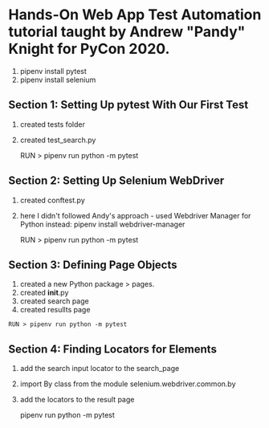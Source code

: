 #  Hands-On Web App Test Automation tutorial taught by Andrew "Pandy" Knight for PyCon 2020. 

 1.  pipenv install pytest
 2.  pipenv install selenium

## Section 1: Setting Up pytest With Our First Test

 1. created tests folder
 2. created test_search.py  
    
    RUN > pipenv run python -m pytest

## Section 2: Setting Up Selenium WebDriver
 
 1. created conftest.py
 2. here I didn't followed Andy's approach - used Webdriver Manager for Python instead:
 pipenv install webdriver-manager

    RUN > pipenv run python -m pytest

## Section 3: Defining Page Objects

 1.  created a new Python package > pages.
 2.  created __init__.py
 3.  created search page
 4.  created resullts page

    RUN > pipenv run python -m pytest

## Section 4: Finding Locators for Elements

1. add the search input locator to the search_page
2. import By class from the module selenium.webdriver.common.by
3. add the locators to the result page

    pipenv run python -m pytest


